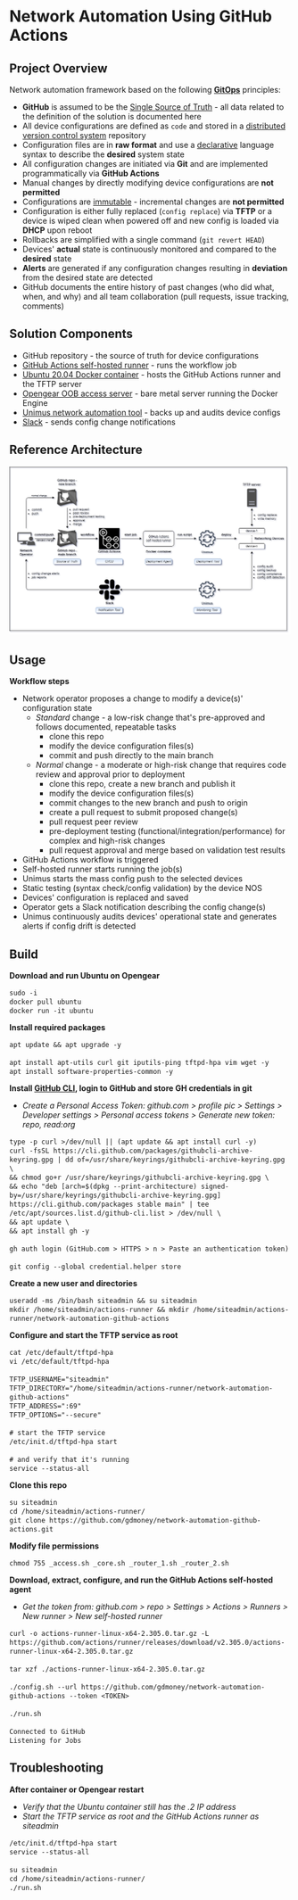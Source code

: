 # Network Automation Using GitHub Actions


## Project Overview
Network automation framework based on the following **[GitOps](https://opengitops.dev/)** principles:
- **GitHub** is assumed to be the [Single Source of Truth](https://en.wikipedia.org/wiki/Single_source_of_truth) - all data related to the definition of the solution is documented here
- All device configurations are defined as `code` and stored in a [distributed version control system](https://en.wikipedia.org/wiki/Distributed_version_control) repository
- Configuration files are in **raw format** and use a [declarative](https://en.wikipedia.org/wiki/Declarative_programming) language syntax to describe the **desired** system state
- All configuration changes are initiated via **Git** and are implemented programmatically via **GitHub Actions**
- Manual changes by directly modifying device configurations are **not permitted**
- Configurations are [immutable](https://en.wikipedia.org/wiki/Immutable_object) - incremental changes are **not permitted**
- Configuration is either fully replaced (`config replace`) via **TFTP** or a device is wiped clean when powered off and new config is loaded via **DHCP** upon reboot
- Rollbacks are simplified with a single command (`git revert HEAD`)
- Devices' **actual** state is continuously monitored and compared to the **desired** state
- **Alerts** are generated if any configuration changes resulting in **deviation** from the desired state are detected
- GitHub documents the entire history of past changes (who did what, when, and why) and all team collaboration (pull requests, issue tracking, comments)


## Solution Components
- GitHub repository - the source of truth for device configurations
- [GitHub Actions self-hosted runner](https://docs.github.com/en/actions/hosting-your-own-runners/about-self-hosted-runners) - runs the workflow job
- [Ubuntu 20.04 Docker container](https://hub.docker.com/_/ubuntu) - hosts the GitHub Actions runner and the TFTP server
- [Opengear OOB access server](https://opengear.com/products/om2200-operations-manager/) - bare metal server running the Docker Engine
- [Unimus network automation tool](https://unimus.net/) - backs up and audits device configs
- [Slack](https://slack.com) - sends config change notifications


## Reference Architecture
![](/diagram-network-automation-github-actions.png)


## Usage
**Workflow steps**
- Network operator proposes a change to modify a device(s)' configuration state
  - *Standard* change - a low-risk change that's pre-approved and follows documented, repeatable tasks
    - clone this repo
    - modify the device configuration files(s)
    - commit and push directly to the main branch
  - *Normal* change - a moderate or high-risk change that requires code review and approval prior to deployment
    - clone this repo, create a new branch and publish it
    - modify the device configuration files(s)
    - commit changes to the new branch and push to origin
    - create a pull request to submit proposed change(s)
    - pull request peer review
    - pre-deployment testing (functional/integration/performance) for complex and high-risk changes
    - pull request approval and merge based on validation test results
- GitHub Actions workflow is triggered
- Self-hosted runner starts running the job(s)
- Unimus starts the mass config push to the selected devices
- Static testing (syntax check/config validation) by the device NOS
- Devices' configuration is replaced and saved
- Operator gets a Slack notification describing the config change(s)
- Unimus continuously audits devices' operational state and generates alerts if config drift is detected


## Build
**Download and run Ubuntu on Opengear**
```
sudo -i
docker pull ubuntu
docker run -it ubuntu
```

**Install required packages**
```
apt update && apt upgrade -y

apt install apt-utils curl git iputils-ping tftpd-hpa vim wget -y
apt install software-properties-common -y
```

**Install [GitHub CLI](https://github.com/cli/cli/blob/trunk/docs/install_linux.md), login to GitHub and store GH credentials in git**
- *Create a Personal Access Token: github.com > profile pic > Settings > Developer settings > Personal access tokens > Generate new token: repo, read:org*
```
type -p curl >/dev/null || (apt update && apt install curl -y)
curl -fsSL https://cli.github.com/packages/githubcli-archive-keyring.gpg | dd of=/usr/share/keyrings/githubcli-archive-keyring.gpg \
&& chmod go+r /usr/share/keyrings/githubcli-archive-keyring.gpg \
&& echo "deb [arch=$(dpkg --print-architecture) signed-by=/usr/share/keyrings/githubcli-archive-keyring.gpg] https://cli.github.com/packages stable main" | tee /etc/apt/sources.list.d/github-cli.list > /dev/null \
&& apt update \
&& apt install gh -y

gh auth login (GitHub.com > HTTPS > n > Paste an authentication token)

git config --global credential.helper store
```

**Create a new user and directories**
```
useradd -ms /bin/bash siteadmin && su siteadmin
mkdir /home/siteadmin/actions-runner && mkdir /home/siteadmin/actions-runner/network-automation-github-actions
```

**Configure and start the TFTP service as root**
```
cat /etc/default/tftpd-hpa
vi /etc/default/tftpd-hpa

TFTP_USERNAME="siteadmin"
TFTP_DIRECTORY="/home/siteadmin/actions-runner/network-automation-github-actions"
TFTP_ADDRESS=":69"
TFTP_OPTIONS="--secure"

# start the TFTP service
/etc/init.d/tftpd-hpa start

# and verify that it's running
service --status-all
```

**Clone this repo**
```
su siteadmin
cd /home/siteadmin/actions-runner/
git clone https://github.com/gdmoney/network-automation-github-actions.git
```

**Modify file permissions**
```
chmod 755 _access.sh _core.sh _router_1.sh _router_2.sh
```

**Download, extract, configure, and run the GitHub Actions self-hosted agent**
- *Get the token from: github.com > repo > Settings > Actions > Runners > New runner > New self-hosted runner*
```
curl -o actions-runner-linux-x64-2.305.0.tar.gz -L https://github.com/actions/runner/releases/download/v2.305.0/actions-runner-linux-x64-2.305.0.tar.gz

tar xzf ./actions-runner-linux-x64-2.305.0.tar.gz

./config.sh --url https://github.com/gdmoney/network-automation-github-actions --token <TOKEN>

./run.sh

Connected to GitHub
Listening for Jobs
```


## Troubleshooting
**After container or Opengear restart**
- *Verify that the Ubuntu container still has the .2 IP address*
- *Start the TFTP service as root and the GitHub Actions runner as siteadmin*
```
/etc/init.d/tftpd-hpa start
service --status-all

su siteadmin
cd /home/siteadmin/actions-runner/
./run.sh
```
